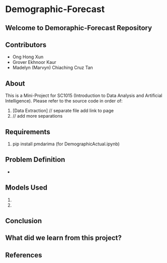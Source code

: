 # Demographic-Forecast
## Welcome to Demoraphic-Forecast Repository

## Contributors
- Ong Hong Xun
- Grover Ekhnoor Kaur
- Madelyn (Marvyn) Chiaching Cruz Tan

## About
This is a Mini-Project for SC1015 (Introduction to Data Analysis and Artificial Intelligence). Please refer to the source code in order of:
1. [Data Extraction] // separate file add link to page
2. // add more separations
## Requirements
1. pip install pmdarima (for DemographicActual.ipynb)

## Problem Definition

-

## Models Used

1. 
2. 

## Conclusion



## What did we learn from this project?



## References
